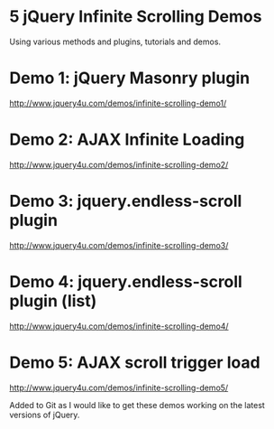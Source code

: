 5 jQuery Infinite Scrolling Demos
=================================
Using various methods and plugins, tutorials and demos.


Demo 1: jQuery Masonry plugin
=================================
http://www.jquery4u.com/demos/infinite-scrolling-demo1/


Demo 2: AJAX Infinite Loading
=================================
http://www.jquery4u.com/demos/infinite-scrolling-demo2/


Demo 3: jquery.endless-scroll plugin
=================================
http://www.jquery4u.com/demos/infinite-scrolling-demo3/


Demo 4: jquery.endless-scroll plugin (list)
=================================
http://www.jquery4u.com/demos/infinite-scrolling-demo4/


Demo 5: AJAX scroll trigger load
=================================
http://www.jquery4u.com/demos/infinite-scrolling-demo5/


Added to Git as I would like to get these demos working on the latest versions of jQuery.